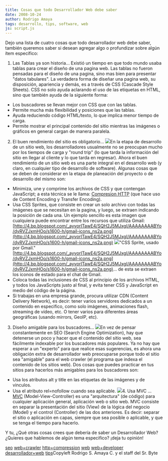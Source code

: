 ```yaml
---
title: Cosas que todo Desarrollador Web debe saber
date: 2008-10-24
author: Rodrigo Amaya
tags: desarrollo, tips, software, web
js: script.js
---
```


Dejo una lista de cuatro cosas que todo desarrollador web debe saber,
      también queremos saber si desean agregar algo o profundizar sobre algún ítem especifico:

1. Las Tablas ya son
      historia...
Existió un tiempo en que todo mundo usaba tablas para
      crear el diseño de una pagina web. Las tablas no fueron pensadas para el diseño de una pagina,
      sino mas bien para presentar "datos tabulares". La verdadera forma de diseñar una pagina web,
      su disposición, apariencia y demás, es a través de CSS (Cascade Style Sheets). CSS no solo
      ayuda aclarando el uso de las etiquetas en HTML, sino que también ayuda de la siguiente
      forma:

- Los buscadores se llevan mejor con CSS que con las tablas.
- Permite mucha más flexibilidad y posiciones que las tablas.
- Ayuda reduciendo código HTML/texto, lo que implica menor tiempo de carga.
- Permite mostrar el principal contenido del sitio mientras las imágenes o gráficos en general cargan de manera paralela.

2. El buen rendimiento del sitio
      es obligatorio...
[![](http://3.bp.blogspot.com/_ayvorITawE4/SQH1xIeLWTI/AAAAAAAABYg/BtwEGD0NXiU/s320/compress_files_icon.jpg)](http://3.bp.blogspot.com/_ayvorITawE4/SQH1xIeLWTI/AAAAAAAABYg/BtwEGD0NXiU/s1600-h/compress_files_icon.jpg)En la etapa de
      desarrollo de un sitio web, los desarrolladores usualmente no se preocupan mucho por los
      tiempos de carga y "round trip" (lo que tarda la información del sitio en llegar al cliente y
      lo que tarda en regresar). Ahora el buen rendimiento de un sitio web es una parte integral en
      el desarrollo web (y claro, en cualquier tipo de desarrollo de software). Algunas cosas que se
      deben de considerar en la etapa de planeación del proyecto o de desarrollo del mismo
      son:

- Minimiza, une y comprime los archivos de CSS y que contengan JavaScript; a esta técnica se le llama: [Compresion HTTP](http://www.google.com/search?num=30&hl=en&safe=active&client=iceweasel-a&rls=org.debian%3Aen-US%3Aunofficial&q=http+compression&btnG=Search&aq=f&oq=) (que hace uso de Content Encoding y Transfer Encoding).
- Usa CSS Sprites, que consiste en crear un solo archivo con todas las imágenes que se necesitan en la pagina, y luego, se extraen indicando la posición de cada una. Un ejemplo sencillo es esta imagen que cualquiera puede encontrar entre los recursos que utiliza Gmail:[http://4.bp.blogspot.com/_ayvorITawE4/SQH2J5MJxgI/AAAAAAAABYo/dyRVZJxmHOo/s1600-h/gmail-icons_ns2a.png](http://4.bp.blogspot.com/_ayvorITawE4/SQH2J5MJxgI/AAAAAAAABYo/dyRVZJxmHOo/s1600-h/gmail-icons_ns2a.png) [![](http://4.bp.blogspot.com/_ayvorITawE4/SQH2J5MJxgI/AAAAAAAABYo/dyRVZJxmHOo/s320/gmail-icons_ns2a.png)](http://4.bp.blogspot.com/_ayvorITawE4/SQH2J5MJxgI/AAAAAAAABYo/dyRVZJxmHOo/s1600-h/gmail-icons_ns2a.png)"CSS Sprite, usado por Gmail."
[http://4.bp.blogspot.com/_ayvorITawE4/SQH2J5MJxgI/AAAAAAAABYo/dyRVZJxmHOo/s1600-h/gmail-icons_ns2a.png](http://4.bp.blogspot.com/_ayvorITawE4/SQH2J5MJxgI/AAAAAAAABYo/dyRVZJxmHOo/s1600-h/gmail-icons_ns2a.png)... de esta se extraen los iconos de estado para el chat de Gmail.
- Coloca todas las inclusiones de CSS al principio de los archivos HTML, y todos los JavaScripts justo al final, y evita tener CSS y JavaScript en medio del código de la página.
- Si trabajas en una empresa grande, procura utilizar CDN (Content Delivery Network), es decir: tener varios servidores dedicados a un contenido en especifico, como solo imágenes, animaciones flash, streaming de vídeo, etc. O tener varios para diferentes áreas geográficas (usando mirrors, GeoIP, etc).

3. Diseño amigable para los buscadores...
[![](http://4.bp.blogspot.com/_ayvorITawE4/SQH1wkFeY3I/AAAAAAAABYY/9Xj2h2To2FY/s320/548130658_b776b25bf6.jpg)](http://4.bp.blogspot.com/_ayvorITawE4/SQH1wkFeY3I/AAAAAAAABYY/9Xj2h2To2FY/s1600-h/548130658_b776b25bf6.jpg)En vez de pensar
      constantemente en SEO (Search Engine
      Optimization), hay que detenerse un poco y hacer que el contenido del sitio web,
      sea fácilmente indexable por los buscadores más populares. Ya no hay que esperar a un
      "experto" para que realice esas sugerencias, es ahora una obligación extra de desarrollador
      web preocuparse porque todo el sitio sea "amigable" para el web crawler (el programa que
      indexa el contenido de los sitios web).
Dos cosas que puedes practicar en tus
      sitios para hacerlos más amigables para los buscadores son:

- Usa los atributos alt y title en las etiquetas de las imágenes y de vinculos.
- Usa el atributo rel=nofollow cuando sea aplicable.
[![](http://1.bp.blogspot.com/_ayvorITawE4/SQH5P36KMuI/AAAAAAAABYw/7dDd_IL7fxI/s320/pcweenies_1039.jpg)](http://1.bp.blogspot.com/_ayvorITawE4/SQH5P36KMuI/AAAAAAAABYw/7dDd_IL7fxI/s1600-h/pcweenies_1039.jpg)4. Usa MVC
      ...
[MVC](http://en.wikipedia.org/wiki/Model-view-controller) (Model-View-Controller) es una "arquitectura" (de
      código) para cualquier aplicación general, aplicación web o sitio web. MVC consiste en separar
      la presentación del sitio (View) de la lógica del negocio (Model) y el control (Controller) de
      las dos anteriores. Es decir: separar el sitio o aplicación en capas, siempre que sea posible
      o aplicable, y que se tenga el tiempo para hacerlo.

Y tu, ¿Qué otras
      cosas crees que debería de saber un Desarrollador Web? ¿Quieres que hablemos de algún tema
      especifico? ¡deja tu opinión!

[seo](http://www.blogalaxia.com/tags/seo) [web+crawler](http://www.blogalaxia.com/tags/web+crawler) [http+compression](http://www.blogalaxia.com/tags/http+compression)
      [web](http://www.blogalaxia.com/tags/web) [web+developer](http://www.blogalaxia.com/tags/web+developer) [desarrollador+web](http://www.blogalaxia.com/tags/desarrollador+web) [tips](http://www.blogalaxia.com/tags/tips)Copyleft Rodrigo S. Amaya C.
      y el staff del Sr. Byte